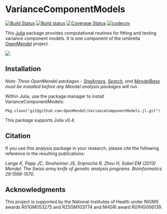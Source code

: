 # VarianceComponentModels

[![Build Status](https://travis-ci.org/OpenMendel/VarianceComponentModels.jl.svg?branch=master)](https://travis-ci.org/OpenMendel/VarianceComponentModels.jl)
[![Build status](https://ci.appveyor.com/api/projects/status/5yyf2m4y8p68glbh/branch/master?svg=true)](https://ci.appveyor.com/project/Hua-Zhou/variancecomponentmodels-jl-cw40h/branch/master)
[![Coverage Status](https://coveralls.io/repos/github/OpenMendel/VarianceComponentModels.jl/badge.svg?branch=master)](https://coveralls.io/github/OpenMendel/VarianceComponentModels.jl?branch=master)
[![codecov](https://codecov.io/gh/OpenMendel/VarianceComponentModels.jl/branch/master/graph/badge.svg)](https://codecov.io/gh/OpenMendel/VarianceComponentModels.jl)

This [Julia](http://julialang.org/) package provides computational routines for fitting and testing variance component models. It is one component of the umbrella [OpenMendel](https://openmendel.github.io) project.

[![](https://img.shields.io/badge/docs-current-blue.svg)](https://openmendel.github.io/VarianceComponentModels.jl/latest/)

## Installation

*Note: Three OpenMendel packages - [SnpArrays](https://github.com/OpenMendel/SnpArrays.jl), [Search](https://github.com/OpenMendel/Search.jl), and [MendelBase](https://github.com/OpenMendel/MendelBase.jl) must be installed before any Mendel analysis packages will run.*

Within Julia, use the package manager to install VarianceComponentModels:

    Pkg.clone("git@github.com:OpenMendel/VarianceComponentModels.jl.git")

This package supports Julia v0.4.

## Citation

If you use this analysis package in your research, please cite the following reference in the resulting publications:

*Lange K, Papp JC, Sinsheimer JS, Sripracha R, Zhou H, Sobel EM (2013) Mendel: The Swiss army knife of genetic analysis programs. Bioinformatics 29:1568-1570.*

<!--- ## Contributing
We welcome contributions to this Open Source project. To contribute, follow this procedure ... --->

## Acknowledgments

This project is supported by the National Institutes of Health under NIGMS awards R01GM053275 and R25GM103774 and NHGRI award R01HG006139.

